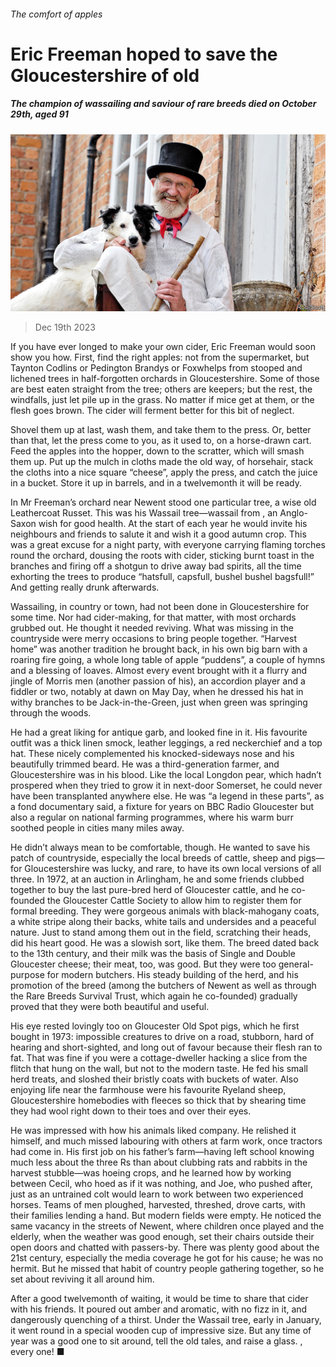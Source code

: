 ###### The comfort of apples

# Eric Freeman hoped to save the Gloucestershire of old 

##### The champion of wassailing and saviour of rare breeds died on October 29th, aged 91 

![image](images/20231223_OBP001.jpg) 

> Dec 19th 2023 

If you have ever longed to make your own cider, Eric Freeman would soon show you how. First, find the right apples: not from the supermarket, but Taynton Codlins or Pedington Brandys or Foxwhelps from stooped and lichened trees in half-forgotten orchards in Gloucestershire. Some of those are best eaten straight from the tree; others are keepers; but the rest, the windfalls, just let pile up in the grass. No matter if mice get at them, or the flesh goes brown. The cider will ferment better for this bit of neglect. 

Shovel them up at last, wash them, and take them to the press. Or, better than that, let the press come to you, as it used to, on a horse-drawn cart. Feed the apples into the hopper, down to the scratter, which will smash them up. Put up the mulch in cloths made the old way, of horsehair, stack the cloths into a nice square “cheese”, apply the press, and catch the juice in a bucket. Store it up in barrels, and in a twelvemonth it will be ready.

In Mr Freeman’s orchard near Newent stood one particular tree, a wise old Leathercoat Russet. This was his Wassail tree—wassail from , an Anglo-Saxon wish for good health. At the start of each year he would invite his neighbours and friends to salute it and wish it a good autumn crop. This was a great excuse for a night party, with everyone carrying flaming torches round the orchard, dousing the roots with cider, sticking burnt toast in the branches and firing off a shotgun to drive away bad spirits, all the time exhorting the trees to produce “hatsfull, capsfull, bushel bushel bagsfull!” And getting really drunk afterwards.

Wassailing, in country or town, had not been done in Gloucestershire for some time. Nor had cider-making, for that matter, with most orchards grubbed out. He thought it needed reviving. What was missing in the countryside were merry occasions to bring people together. “Harvest home” was another tradition he brought back, in his own big barn with a roaring fire going, a whole long table of apple “puddens”, a couple of hymns and a blessing of loaves. Almost every event brought with it a flurry and jingle of Morris men (another passion of his), an accordion player and a fiddler or two, notably at dawn on May Day, when he dressed his hat in withy branches to be Jack-in-the-Green, just when green was springing through the woods. 

He had a great liking for antique garb, and looked fine in it. His favourite outfit was a thick linen smock, leather leggings, a red neckerchief and a top hat. These nicely complemented his knocked-sideways nose and his beautifully trimmed beard. He was a third-generation farmer, and Gloucestershire was in his blood. Like the local Longdon pear, which hadn’t prospered when they tried to grow it in next-door Somerset, he could never have been transplanted anywhere else. He was “a legend in these parts”, as a fond documentary said, a fixture for years on BBC Radio Gloucester but also a regular on national farming programmes, where his warm burr soothed people in cities many miles away.

 He didn’t always mean to be comfortable, though. He wanted to save his patch of countryside, especially the local breeds of cattle, sheep and pigs—for Gloucestershire was lucky, and rare, to have its own local versions of all three. In 1972, at an auction in Arlingham, he and some friends clubbed together to buy the last pure-bred herd of Gloucester cattle, and he co-founded the Gloucester Cattle Society to allow him to register them for formal breeding. They were gorgeous animals with black-mahogany coats, a white stripe along their backs, white tails and undersides and a peaceful nature. Just to stand among them out in the field, scratching their heads, did his heart good. He was a slowish sort, like them. The breed dated back to the 13th century, and their milk was the basis of Single and Double Gloucester cheese; their meat, too, was good. But they were too general-purpose for modern butchers. His steady building of the herd, and his promotion of the breed (among the butchers of Newent as well as through the Rare Breeds Survival Trust, which again he co-founded) gradually proved that they were both beautiful and useful. 

His eye rested lovingly too on Gloucester Old Spot pigs, which he first bought in 1973: impossible creatures to drive on a road, stubborn, hard of hearing and short-sighted, and long out of favour because their flesh ran to fat. That was fine if you were a cottage-dweller hacking a slice from the flitch that hung on the wall, but not to the modern taste. He fed his small herd treats, and sloshed their bristly coats with buckets of water. Also enjoying life near the farmhouse were his favourite Ryeland sheep, Gloucestershire homebodies with fleeces so thick that by shearing time they had wool right down to their toes and over their eyes. 

He was impressed with how his animals liked company. He relished it himself, and much missed labouring with others at farm work, once tractors had come in. His first job on his father’s farm—having left school knowing much less about the three Rs than about clubbing rats and rabbits in the harvest stubble—was hoeing crops, and he learned how by working between Cecil, who hoed as if it was nothing, and Joe, who pushed after, just as an untrained colt would learn to work between two experienced horses. Teams of men ploughed, harvested, threshed, drove carts, with their families lending a hand. But modern fields were empty. He noticed the same vacancy in the streets of Newent, where children once played and the elderly, when the weather was good enough, set their chairs outside their open doors and chatted with passers-by. There was plenty good about the 21st century, especially the media coverage he got for his cause; he was no hermit. But he missed that habit of country people gathering together, so he set about reviving it all around him. 

After a good twelvemonth of waiting, it would be time to share that cider with his friends. It poured out amber and aromatic, with no fizz in it, and dangerously quenching of a thirst. Under the Wassail tree, early in January, it went round in a special wooden cup of impressive size. But any time of year was a good one to sit around, tell the old tales, and raise a glass.  , every one! ■

